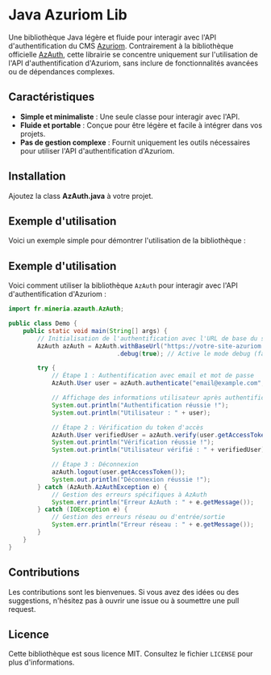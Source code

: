 # Java Azuriom Lib

Une bibliothèque Java légère et fluide pour interagir avec l'API d'authentification du CMS [Azuriom](https://azuriom.com/). Contrairement à la bibliothèque officielle [AzAuth](https://github.com/Azuriom/AzAuth), cette librairie se concentre uniquement sur l'utilisation de l'API d'authentification d'Azuriom, sans inclure de fonctionnalités avancées ou de dépendances complexes.

## Caractéristiques

- **Simple et minimaliste** : Une seule classe pour interagir avec l'API.
- **Fluide et portable** : Conçue pour être légère et facile à intégrer dans vos projets.
- **Pas de gestion complexe** : Fournit uniquement les outils nécessaires pour utiliser l'API d'authentification d'Azuriom.

## Installation

Ajoutez la class **AzAuth.java** à votre projet.

## Exemple d'utilisation

Voici un exemple simple pour démontrer l'utilisation de la bibliothèque :

## Exemple d'utilisation

Voici comment utiliser la bibliothèque `AzAuth` pour interagir avec l'API d'authentification d'Azuriom :

```java
import fr.mineria.azauth.AzAuth;

public class Demo {
    public static void main(String[] args) {
        // Initialisation de l'authentification avec l'URL de base du site Azuriom
        AzAuth azAuth = AzAuth.withBaseUrl("https://votre-site-azuriom.com")
                              .debug(true); // Active le mode debug (facultatif)

        try {
            // Étape 1 : Authentification avec email et mot de passe
            AzAuth.User user = azAuth.authenticate("email@example.com", "votre-mot-de-passe");

            // Affichage des informations utilisateur après authentification
            System.out.println("Authentification réussie !");
            System.out.println("Utilisateur : " + user);

            // Étape 2 : Vérification du token d'accès
            AzAuth.User verifiedUser = azAuth.verify(user.getAccessToken());
            System.out.println("Vérification réussie !");
            System.out.println("Utilisateur vérifié : " + verifiedUser);

            // Étape 3 : Déconnexion
            azAuth.logout(user.getAccessToken());
            System.out.println("Déconnexion réussie !");
        } catch (AzAuth.AzAuthException e) {
            // Gestion des erreurs spécifiques à AzAuth
            System.err.println("Erreur AzAuth : " + e.getMessage());
        } catch (IOException e) {
            // Gestion des erreurs réseau ou d'entrée/sortie
            System.err.println("Erreur réseau : " + e.getMessage());
        }
    }
}
```

## Contributions

Les contributions sont les bienvenues. Si vous avez des idées ou des suggestions, n'hésitez pas à ouvrir une issue ou à soumettre une pull request.

## Licence

Cette bibliothèque est sous licence MIT. Consultez le fichier `LICENSE` pour plus d'informations.
